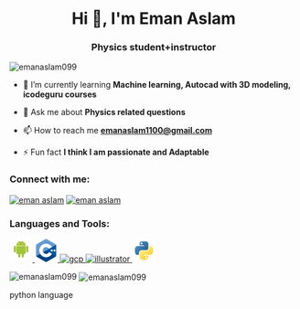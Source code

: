 <h1 align="center">Hi 👋, I'm Eman Aslam</h1>
<h3 align="center">Physics student+instructor</h3>

<p align="left"> <img src="https://komarev.com/ghpvc/?username=emanaslam099&label=Profile%20views&color=0e75b6&style=flat" alt="emanaslam099" /> </p>

- 🌱 I’m currently learning **Machine learning, Autocad with 3D modeling, icodeguru courses**

- 💬 Ask me about **Physics related questions**

- 📫 How to reach me **emanaslam1100@gmail.com**

- ⚡ Fun fact **I think I am passionate and Adaptable**

<h3 align="left">Connect with me:</h3>
<p align="left">
<a href="https://linkedin.com/in/eman aslam" target="blank"><img align="center" src="https://raw.githubusercontent.com/rahuldkjain/github-profile-readme-generator/master/src/images/icons/Social/linked-in-alt.svg" alt="eman aslam" height="30" width="40" /></a>
<a href="https://fb.com/eman aslam" target="blank"><img align="center" src="https://raw.githubusercontent.com/rahuldkjain/github-profile-readme-generator/master/src/images/icons/Social/facebook.svg" alt="eman aslam" height="30" width="40" /></a>
</p>

<h3 align="left">Languages and Tools:</h3>
<p align="left"> <a href="https://developer.android.com" target="_blank" rel="noreferrer"> <img src="https://raw.githubusercontent.com/devicons/devicon/master/icons/android/android-original-wordmark.svg" alt="android" width="40" height="40"/> </a> <a href="https://www.w3schools.com/cpp/" target="_blank" rel="noreferrer"> <img src="https://raw.githubusercontent.com/devicons/devicon/master/icons/cplusplus/cplusplus-original.svg" alt="cplusplus" width="40" height="40"/> </a> <a href="https://cloud.google.com" target="_blank" rel="noreferrer"> <img src="https://www.vectorlogo.zone/logos/google_cloud/google_cloud-icon.svg" alt="gcp" width="40" height="40"/> </a> <a href="https://www.adobe.com/in/products/illustrator.html" target="_blank" rel="noreferrer"> <img src="https://www.vectorlogo.zone/logos/adobe_illustrator/adobe_illustrator-icon.svg" alt="illustrator" width="40" height="40"/> </a> <a href="https://www.python.org" target="_blank" rel="noreferrer"> <img src="https://raw.githubusercontent.com/devicons/devicon/master/icons/python/python-original.svg" alt="python" width="40" height="40"/> </a> </p>

<p><img align="left" src="https://github-readme-stats.vercel.app/api/top-langs?username=emanaslam099&show_icons=true&locale=en&layout=compact" alt="emanaslam099" /></p>

<p>&nbsp;<img align="center" src="https://github-readme-stats.vercel.app/api?username=emanaslam099&show_icons=true&locale=en" alt="emanaslam099" /></p>
python language 